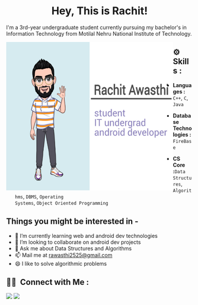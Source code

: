 <h1 align = "center"> Hey, This is Rachit! </h1>

I'm a 3rd-year undergraduate student currently pursuing my bachelor's in Information Technology from Motilal Nehru National Institute of Technology. 

<img align = "left" src="https://github.com/rachit2525/rachit2525/blob/main/github_readme_cover_image.jpg" width="450" height="400" />

<!--
**rachit2525/rachit2525** is a ✨ _special_ ✨ repository because its `README.md` (this file) appears on your GitHub profile. -->

## ⚙️ Skills :
- <b>Languages :</b>  <code>C++</code>, <code>C</code>, <code>Java</code>

- <b>Database Technologies :</b> <code>FireBase</code>

- <b>CS Core :</b><code>Data Structures</code>, <code>Algorithms</code>, <code>DBMS</code>, <code>Operating Systems</code>, <code>Object Oriented Programming</code>

## Things you might be interested in - 

- 🌱 I’m currently learning web and android dev technologies
- 👯 I’m looking to collaborate on android dev projects
- 💬 Ask me about Data Structures and Algorithms
- 📫 Mail me at rawasthi2525@gmail.com
- 😄 I like to solve algorithmic problems 

## 🤝🏻 &nbsp;Connect with Me :
<p align="left">
<a href="www.linkedin.com/in/rachitawasthi2525"><img src="https://img.shields.io/badge/-Rachit%20Awasthi%20-0077B5?style=flat&logo=Linkedin&logoColor=white"/></a>
<a href="mailto:rawasthi2525@gmail.com"><img src="https://img.shields.io/badge/-Rachit Awasthi-D14836?style=flat&logo=Gmail&logoColor=white"/></a>
</p>
